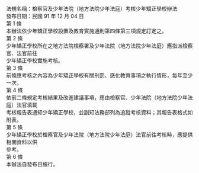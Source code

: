 法規名稱：檢察官及少年法院（地方法院少年法庭）考核少年矯正學校辦法  
發布日期：民國 91 年 12 月 04 日  
第 1 條  
本辦法依少年矯正學校設置及教育實施通則第四條第三項規定訂定之。  
第 2 條  
少年矯正學校所在之地方法院檢察署及少年法院（地方法院少年法庭）應指派檢察官、法官前往  
少年矯正學校實施考核。  
第 3 條  
前條應考核之內容為少年矯正學校有關刑罰、感化教育事項之執行情形，每年至少一次。  
第 4 條  
依前二條規定考核結果及改進建議事項，應由檢察官、少年法院（地方法院少年法庭）法官填載  
考核報告表通知少年矯正學校，並副知法務部列為追蹤考核資料；其報告表格式如附表。  
第 5 條  
少年矯正學校於檢察官及少年法院（地方法院少年法庭）法官前往考核時，應提供相關資料以供  
參考。  
第 6 條  
本辦法自發布日施行。  


